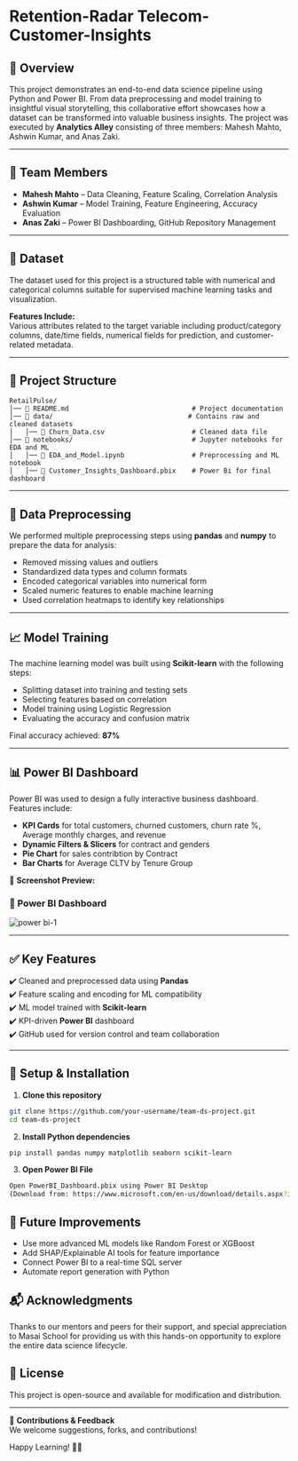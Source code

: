 # Retention-Radar Telecom-Customer-Insights

## 📝 Overview

This project demonstrates an end-to-end data science pipeline using Python and Power BI. From data preprocessing and model training to insightful visual storytelling, this collaborative effort showcases how a dataset can be transformed into valuable business insights. The project was executed by **Analytics Alley** consisting of three members: Mahesh Mahto, Ashwin Kumar, and Anas Zaki.

---

## 👥 Team Members

- **Mahesh Mahto** – Data Cleaning, Feature Scaling, Correlation Analysis  
- **Ashwin Kumar** – Model Training, Feature Engineering, Accuracy Evaluation  
- **Anas Zaki** – Power BI Dashboarding, GitHub Repository Management

---

## 🧾 Dataset
The dataset used for this project is a structured table with numerical and categorical columns suitable for supervised machine learning tasks and visualization.

**Features Include:**  
Various attributes related to the target variable including product/category columns, date/time fields, numerical fields for prediction, and customer-related metadata.

---

## 📁 Project Structure
```
RetailPulse/
│── 📄 README.md                               # Project documentation
│── 📂 data/                                  # Contains raw and cleaned datasets
│   │── 📄 Churn_Data.csv                      # Cleaned data file
│── 📂 notebooks/                              # Jupyter notebooks for EDA and ML
│   │── 📄 EDA_and_Model.ipynb                 # Preprocessing and ML notebook
│   │── 📄 Customer_Insights_Dashboard.pbix    # Power Bi for final dashboard
```



---

## 🧹 Data Preprocessing

We performed multiple preprocessing steps using **pandas** and **numpy** to prepare the data for analysis:

- Removed missing values and outliers
- Standardized data types and column formats
- Encoded categorical variables into numerical form
- Scaled numeric features to enable machine learning
- Used correlation heatmaps to identify key relationships

---

## 📈 Model Training

The machine learning model was built using **Scikit-learn** with the following steps:

- Splitting dataset into training and testing sets  
- Selecting features based on correlation  
- Model training using Logistic Regression  
- Evaluating the accuracy and confusion matrix  

Final accuracy achieved: **87%**

---

## 📊 Power BI Dashboard

Power BI was used to design a fully interactive business dashboard. Features include:

- **KPI Cards** for total customers, churned customers, churn rate %, Average monthly charges, and revenue
- **Dynamic Filters & Slicers** for contract and genders
- **Pie Chart** for sales contribtion by Contract
- **Bar Charts** for Average CLTV by Tenure Group

📸 **Screenshot Preview:**

### 🔹 Power BI Dashboard
![power bi-1](https://github.com/user-attachments/assets/7f1babf6-bc6b-4e5a-b802-8c2e553f3524)


---

## ✅ Key Features
✔️ Cleaned and preprocessed data using **Pandas**  
✔️ Feature scaling and encoding for ML compatibility  
✔️ ML model trained with **Scikit-learn**  
✔️ KPI-driven **Power BI** dashboard  
✔️ GitHub used for version control and team collaboration

---

## 🔧 Setup & Installation

1. **Clone this repository**
```bash
git clone https://github.com/your-username/team-ds-project.git
cd team-ds-project
```

2. **Install Python dependencies**
```bash
pip install pandas numpy matplotlib seaborn scikit-learn
```
3. **Open Power BI File**
```bash
Open PowerBI_Dashboard.pbix using Power BI Desktop
(Download from: https://www.microsoft.com/en-us/download/details.aspx?id=58494)
```

## 🔮 Future Improvements
- Use more advanced ML models like Random Forest or XGBoost
- Add SHAP/Explainable AI tools for feature importance
- Connect Power BI to a real-time SQL server
- Automate report generation with Python


## 📬  Acknowledgments
Thanks to our mentors and peers for their support, and special appreciation to Masai School for providing us with this hands-on opportunity to explore the entire data science lifecycle.

## 📜 License
This project is open-source and available for modification and distribution.

---

📩 **Contributions & Feedback**         
We welcome suggestions, forks, and contributions!


Happy Learning! 🙌🚀

